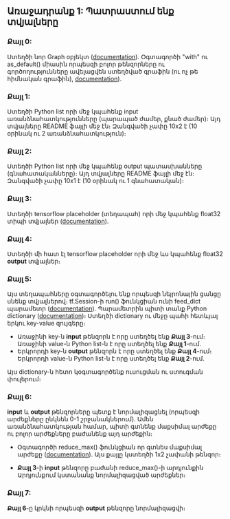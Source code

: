 ## Առաջադրանք 1: Պատրաստում ենք տվյալները

### Քայլ 0:
Ստեղծի նոր Graph օբյեկտ ([documentation](https://www.tensorflow.org/api_docs/python/tf/Graph)). Օգտագործի "with" ու as_default() միասին որպեսզի բոլոր թենզորները ու գործողությունները ավելացվեն ստեղծված գրաֆին (ու ոչ թե հիմնական գրաֆին), [documentation](https://www.tensorflow.org/api_docs/python/tf/Graph#as_default)).

### Քայլ 1:
Ստեղծի Python list որի մեջ կպահենք input առանձնահատկությունները (պարապած ժամեր, քնած ժամեր)։ Այդ տվյալները README ֆայլի մեջ էն։ Զանգվածի չափը 10x2 է (10 օրինակ ու 2 առանձնահատկություն)։

### Քայլ 2:
Ստեղծի Python list որի մեջ կպահենք output պատասխանները (գնահատականները)։ Այդ տվյալները README ֆայլի մեջ էն։ Զանգվածի չափը 10x1 է (10 օրինակ ու 1 գնահատական)։

### Քայլ 3:
Ստեղծի tensorflow placeholder (տեղապահ) որի մեջ կպահենք float32 տիպի տվյալներ ([documentation](https://www.tensorflow.org/versions/r0.11/api_docs/python/io_ops/placeholders)).

### Քայլ 4:
Ստեղծի մի հատ էլ tensorflow placeholder որի մեջ ևս կպահենք float32 **output** տվյալներ։

### Քայլ 5:
Այս տեղապահները օգտագործելու ենք որպեսզի նեյրոնային ցանցը սնենք տվյալներով։ tf.Session-ի run() ֆունկցիան ունի feed_dict պարամետր ([documentation](https://www.tensorflow.org/versions/master/api_docs/python/client/session_management#Session.run)). Պարամետրին պիտի տանք Python dictionary ([documentation](https://docs.python.org/3/tutorial/datastructures.html#dictionaries))։ Ստեղծի dictionary ու մեջը պահի հետևյալ երկու key-value զույգերը։
* Առաջինի key-ն **input** թենզորն է որը ստեղծել ենք **Քայլ 3**-ում։ Առաջինի value-ն Python list-ն է որը ստեղծել ենք **Քայլ 1**-ում.
* Երկրորդի key-ն **output** թենզորն է որը ստեղծել ենք **Քայլ 4**-ում։ Երկրորդի value-ն Python list-ն է որը ստեղծել ենք **Քայլ 2**-ում.

Այս dictionary-ն հետո կօգտագործենք ուսուցման ու ստուգման փուլերում։

### Քայլ 6:
**input** և **output** թենզորները պետք է նորմալիզացնել (որպեսզի արժեքները ընկնեն 0-1 շրջանակներում). Ամեն առանձնահատկության համար, պիտի գտնենք մաքսիմալ արժեքը ու բոլոր արժեքները բաժանենք այդ արժեքին։

* Օգտագործի reduce_max() ֆունկցիան որ գտնես մաքսիմալ արժեքը ([documentation](https://www.tensorflow.org/api_docs/python/tf/reduce_max)). Այս քայլը կստեղծի 1x2 չափանի թենզոր։

* **Քայլ 3**-ի **input** թենզորը բաժանի reduce_max()-ի արդյունքին Արդյունքում կստանանք նորմալիզացված արժեքներ։

### Քայլ 7:
**Քայլ 6**-ը կրկնի որպեսզի **output** թենզորը նորմալիզացվի։